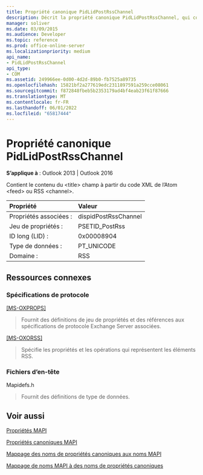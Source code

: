 ```yaml
---
title: Propriété canonique PidLidPostRssChannel
description: Décrit la propriété canonique PidLidPostRssChannel, qui contient le contenu du \<title\> champ du XML de l’Atom \<feed\> ou RSS \<channel\>.
manager: soliver
ms.date: 03/09/2015
ms.audience: Developer
ms.topic: reference
ms.prod: office-online-server
ms.localizationpriority: medium
api_name:
- PidLidPostRssChannel
api_type:
- COM
ms.assetid: 249966ee-0d00-4d2d-89b0-fb7525a89735
ms.openlocfilehash: 15821bf2a277619edc2311897591a259cce08061
ms.sourcegitcommit: f872848fbeb5b2353179ad4bf4eab23f61f87666
ms.translationtype: MT
ms.contentlocale: fr-FR
ms.lasthandoff: 06/01/2022
ms.locfileid: "65817444"
---
```

# <a name="pidlidpostrsschannel-canonical-property"></a>Propriété canonique PidLidPostRssChannel

  
  
**S’applique à** : Outlook 2013 | Outlook 2016 
  
Contient le contenu du \<title\> champ à partir du code XML de l’Atom \<feed\> ou RSS \<channel\>.
  
|Propriété|Valeur|
|:-----|:-----|
|Propriétés associées :  <br/> |dispidPostRssChannel  <br/> |
|Jeu de propriétés :  <br/> |PSETID_PostRss  <br/> |
|ID long (LID) :  <br/> |0x00008904  <br/> |
|Type de données :  <br/> |PT_UNICODE  <br/> |
|Domaine :  <br/> |RSS  <br/> |
   
## <a name="related-resources"></a>Ressources connexes

### <a name="protocol-specifications"></a>Spécifications de protocole

[[MS-OXPROPS] ](https://msdn.microsoft.com/library/f6ab1613-aefe-447d-a49c-18217230b148%28Office.15%29.aspx)
  
> Fournit des définitions de jeu de propriétés et des références aux spécifications de protocole Exchange Server associées.
    
[[MS-OXORSS]](https://msdn.microsoft.com/library/53bc9634-0040-4b5a-aecd-29781d826009%28Office.15%29.aspx)
  
> Spécifie les propriétés et les opérations qui représentent les éléments RSS.
    
### <a name="header-files"></a>Fichiers d’en-tête

Mapidefs.h
  
> Fournit des définitions de type de données.
    
## <a name="see-also"></a>Voir aussi



[Propriétés MAPI](mapi-properties.md)
  
[Propriétés canoniques MAPI](mapi-canonical-properties.md)
  
[Mappage des noms de propriétés canoniques aux noms MAPI](mapping-canonical-property-names-to-mapi-names.md)
  
[Mappage de noms MAPI à des noms de propriétés canoniques](mapping-mapi-names-to-canonical-property-names.md)

